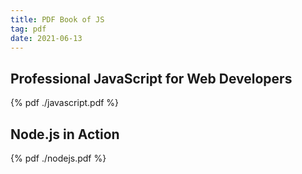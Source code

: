 ```yaml
---
title: PDF Book of JS
tag: pdf
date: 2021-06-13
---
```


## Professional JavaScript for Web Developers

{% pdf ./javascript.pdf %}

## Node.js in Action

{% pdf ./nodejs.pdf %}
